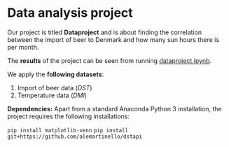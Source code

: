 # Data analysis project

Our project is titled **Dataproject** and is about finding the correlation between the import of beer to Denmark and how many sun hours there is per month.

The **results** of the project can be seen from running [dataproject.ipynb](dataproject.ipynb).

We apply the **following datasets**:

1. Import of beer data (*DST*) 
1. Temperature data (*DMI*)

**Dependencies:** Apart from a standard Anaconda Python 3 installation, the project requires the following installations:

``pip install matplotlib-venn``
``pip install git+https://github.com/alemartinello/dstapi``